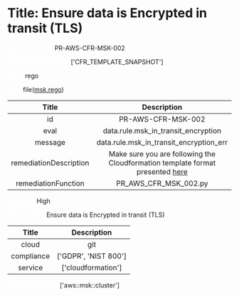 



# Title: Ensure data is Encrypted in transit (TLS)


***<font color="white">Master Test Id:</font>*** PR-AWS-CFR-MSK-002

***<font color="white">Master Snapshot Id:</font>*** ['CFR_TEMPLATE_SNAPSHOT']

***<font color="white">type:</font>*** rego

***<font color="white">rule:</font>*** file([msk.rego])  
  
  
  
  

|Title|Description|
| :---: | :---: |
|id|PR-AWS-CFR-MSK-002|
|eval|data.rule.msk_in_transit_encryption|
|message|data.rule.msk_in_transit_encryption_err|
|remediationDescription|Make sure you are following the Cloudformation template format presented <a href='https://docs.aws.amazon.com/AWSCloudFormation/latest/UserGuide/aws-resource-msk-cluster.html#cfn-msk-cluster-encryptioninfo' target='_blank'>here</a>|
|remediationFunction|PR_AWS_CFR_MSK_002.py|


***<font color="white">Severity:</font>*** High

***<font color="white">Description:</font>*** Ensure data is Encrypted in transit (TLS)  
  
  

|Title|Description|
| :---: | :---: |
|cloud|git|
|compliance|['GDPR', 'NIST 800']|
|service|['cloudformation']|


***<font color="white">Resource Types:</font>*** ['aws::msk::cluster']


[msk.rego]: https://github.com/prancer-io/prancer-compliance-test/tree/master/aws/iac/msk.rego
